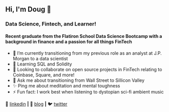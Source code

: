 ## Hi, I'm Doug 👋

### Data Science, Fintech, and Learner! 

#### Recent graduate from the Flatiron School Data Science Bootcamp with a background in finance and a passion for all things FinTech 

- 🔭 I’m currently transitioning from my previous role as an analyst at J.P. Morgan to a data scientist 
- 🌱 Learning SQL and Solidity
- 👯 Looking to collaborate on open source projects in FinTech relating to Coinbase, Square, and more!   
- 💬 Ask me about transitioning from Wall Street to Sillicon Valley 
- ✨ Ping me about meditation and mental toughness 
- ⚡️ Fun fact: I work best when listening to dystopian sci-fi ambient music  


👔 [linkedin][linkedin] **|** 
🏡 [blog][blog] **|** 
🐦 [twitter][twitter] 

[linkedin]: https://www.linkedin.com/in/douglas-lu/
[blog]: https://douglasglu.com/
[twitter]: https://twitter.com/douglasglu12

<!--
**douglasglu/douglasglu** is a ✨ _special_ ✨ repository because its `README.md` (this file) appears on your GitHub profile.

Here are some ideas to get you started:


-->
